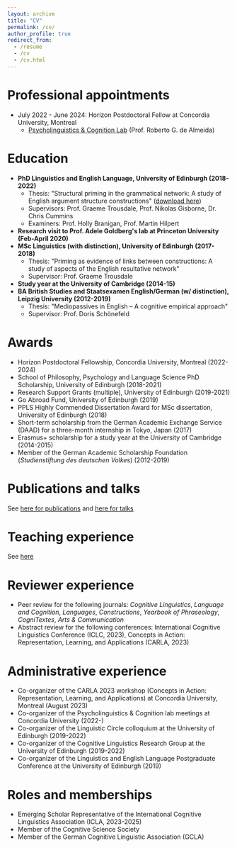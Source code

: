 ```yaml
---
layout: archive
title: "CV"
permalink: /cv/
author_profile: true
redirect_from:
  - /resume
  - /cv
  - /cv.html
---
```


Professional appointments
======
* July 2022 - June 2024: Horizon Postdoctoral Fellow at Concordia University, Montreal
	* <a href="https://psycholinguistics.weebly.com/">Psycholinguistics & Cognition Lab</a> (Prof. Roberto G. de Almeida)

Education
======
* <b>PhD Linguistics and English Language, University of Edinburgh (2018-2022)</b>
   * Thesis: "Structural priming in the grammatical network: A study of English argument structure constructions" (<a href="https://tungerer.github.io/files/Ungerer-2022-Structural-priming-in-the-grammatical-network.pdf">download here</a>)
   * Supervisors: Prof. Graeme Trousdale, Prof. Nikolas Gisborne, Dr. Chris Cummins
   * Examiners: Prof. Holly Branigan, Prof. Martin Hilpert
* <b>Research visit to Prof. Adele Goldberg's lab at Princeton University (Feb-April 2020)</b>
* <b>MSc Linguistics (with distinction), University of Edinburgh (2017-2018)</b>
   * Thesis: "Priming as evidence of links between constructions: A study of aspects of the English resultative network"
   * Supervisor: Prof. Graeme Trousdale
* <b>Study year at the University of Cambridge (2014-15)</b>
* <b>BA British Studies and Staatsexamen English/German (w/ distinction), Leipzig University (2012-2019)</b>
   * Thesis: "Mediopassives in English – A cognitive empirical approach"
   * Supervisor: Prof. Doris Schönefeld

Awards
======
* Horizon Postdoctoral Fellowship, Concordia University, Montreal (2022-2024)
* School of Philosophy, Psychology and Language Science PhD Scholarship, University of Edinburgh (2018-2021)
* Research Support Grants (multiple), University of Edinburgh (2019-2021)
* Go Abroad Fund, University of Edinburgh (2019)
* PPLS Highly Commended Dissertation Award for MSc dissertation, University of Edinburgh (2018)
* Short-term scholarship from the German Academic Exchange Service (DAAD) for a three-month internship in Tokyo, Japan (2017)
* Erasmus+ scholarship for a study year at the University of Cambridge (2014-2015)
* Member of the German Academic Scholarship Foundation (<i>Studienstiftung des deutschen Volkes</i>) (2012-2019)

Publications and talks
======
See <a href="https://tungerer.github.io/publications/">here for publications</a> and <a href="https://tungerer.github.io/talks/">here for talks</a>
  
Teaching experience
======
See <a href="https://tungerer.github.io/teaching/">here</a>
  
Reviewer experience
======
* Peer review for the following journals: <i>Cognitive Linguistics</i>, <i>Language and Cognition</i>, <i>Languages</i>, <i>Constructions</i>, <i>Yearbook of Phraseology</i>, <i>CogniTextes</i>, <i>Arts & Communication</i>
* Abstract review for the following conferences: International Cognitive Linguistics Conference (ICLC, 2023), Concepts in Action: Representation, Learning, and Applications (CARLA, 2023)

Administrative experience
======
* Co-organizer of the CARLA 2023 workshop (Concepts in Action: Representation, Learning, and Applications) at Concordia University, Montreal (August 2023)
* Co-organizer of the Psycholinguistics & Cognition lab meetings at Concordia University (2022-)
* Co-organizer of the Linguistic Circle colloquium at the University of Edinburgh (2019-2022) 
* Co-organizer of the Cognitive Linguistics Research Group at the University of Edinburgh (2019-2022)
* Co-organizer of the Linguistics and English Language Postgraduate Conference at the University of Edinburgh (2019)

Roles and memberships
======
* Emerging Scholar Representative of the International Cognitive Linguistics Association (ICLA, 2023-2025)
* Member of the Cognitive Science Society
* Member of the German Cognitive Linguistic Association (GCLA)

